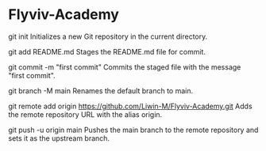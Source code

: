 # Flyviv-Academy

git init
Initializes a new Git repository in the current directory.

git add README.md
Stages the README.md file for commit.

git commit -m "first commit"
Commits the staged file with the message "first commit".

git branch -M main
Renames the default branch to main.

git remote add origin https://github.com/Liwin-M/Flyviv-Academy.git
Adds the remote repository URL with the alias origin.

git push -u origin main
Pushes the main branch to the remote repository and sets it as the upstream branch.
